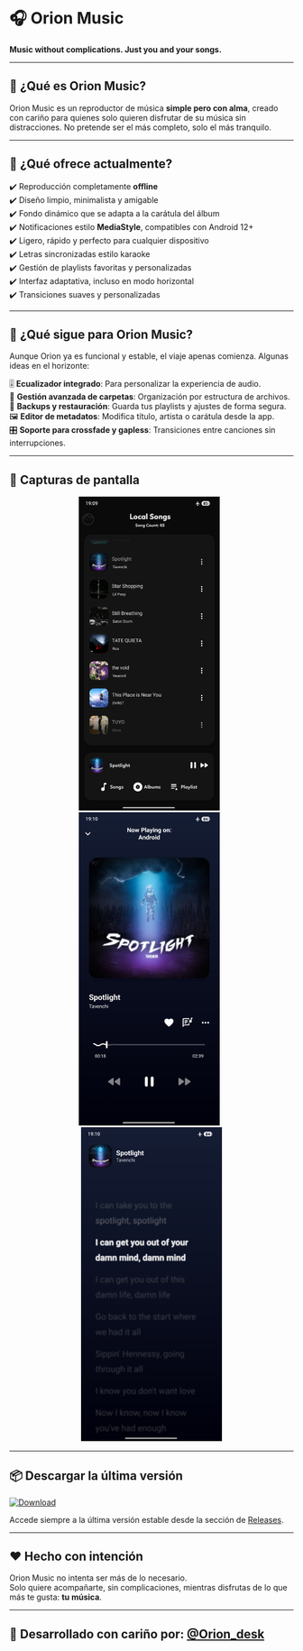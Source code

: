 # 🎧 Orion Music  
**Music without complications. Just you and your songs.**

---

## 💠 ¿Qué es Orion Music?

Orion Music es un reproductor de música **simple pero con alma**, creado con cariño para quienes solo quieren disfrutar de su música sin distracciones. No pretende ser el más completo, solo el más tranquilo.

---

## 🔰 ¿Qué ofrece actualmente?

✔️ Reproducción completamente **offline**  
✔️ Diseño limpio, minimalista y amigable  
✔️ Fondo dinámico que se adapta a la carátula del álbum  
✔️ Notificaciones estilo **MediaStyle**, compatibles con Android 12+  
✔️ Ligero, rápido y perfecto para cualquier dispositivo  
✔️ Letras sincronizadas estilo karaoke  
✔️ Gestión de playlists favoritas y personalizadas  
✔️ Interfaz adaptativa, incluso en modo horizontal  
✔️ Transiciones suaves y personalizadas  

---

## 🌌 ¿Qué sigue para Orion Music?

Aunque Orion ya es funcional y estable, el viaje apenas comienza. Algunas ideas en el horizonte:

🎚️ **Ecualizador integrado**: Para personalizar la experiencia de audio.  
📂 **Gestión avanzada de carpetas**: Organización por estructura de archivos.  
💾 **Backups y restauración**: Guarda tus playlists y ajustes de forma segura.  
🖼️ **Editor de metadatos**: Modifica título, artista o carátula desde la app.  
🎛️ **Soporte para crossfade y gapless**: Transiciones entre canciones sin interrupciones.

---

## 📸 Capturas de pantalla

<p align="center">
  <img src="Screenshot_2025-07-05-19-09-49-255_com.orion.music.jpg" width="250" alt="Inicio"> &nbsp;
  <img src="Screenshot_2025-07-05-19-10-03-863_com.orion.music.jpg" width="250" alt="Reproductor"> &nbsp;
  <img src="Screenshot_2025-07-05-19-10-10-186_com.orion.music.jpg" width="250" alt="Letras sincronizadas">
</p>

---

## 📦 Descargar la última versión

[![Download](https://img.shields.io/badge/⬇️%20Latest%20Release-Orion%20Music-blue?style=for-the-badge)](https://github.com/Orion_desk/Orion-Music/releases)

Accede siempre a la última versión estable desde la sección de [Releases](https://github.com/Orion_desk/Orion-Music/releases).

---

## ❤️ Hecho con intención

Orion Music no intenta ser más de lo necesario.  
Solo quiere acompañarte, sin complicaciones, mientras disfrutas de lo que más te gusta: **tu música**.

---

## 📱 Desarrollado con cariño por: [@Orion_desk](https://github.com/Orion_desk)
